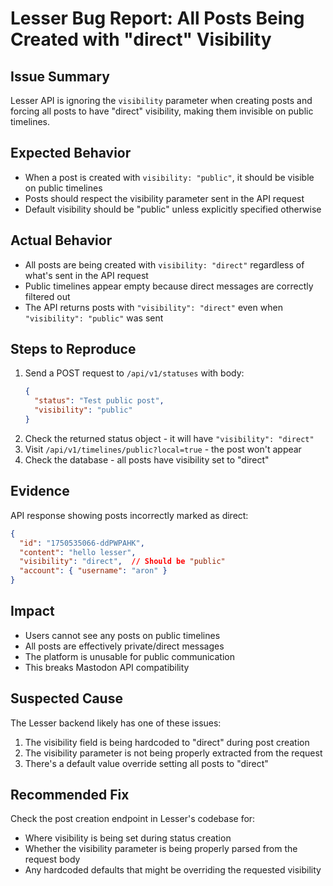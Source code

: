 # Lesser Bug Report: All Posts Being Created with "direct" Visibility

## Issue Summary
Lesser API is ignoring the `visibility` parameter when creating posts and forcing all posts to have "direct" visibility, making them invisible on public timelines.

## Expected Behavior
- When a post is created with `visibility: "public"`, it should be visible on public timelines
- Posts should respect the visibility parameter sent in the API request
- Default visibility should be "public" unless explicitly specified otherwise

## Actual Behavior
- All posts are being created with `visibility: "direct"` regardless of what's sent in the API request
- Public timelines appear empty because direct messages are correctly filtered out
- The API returns posts with `"visibility": "direct"` even when `"visibility": "public"` was sent

## Steps to Reproduce
1. Send a POST request to `/api/v1/statuses` with body:
   ```json
   {
     "status": "Test public post",
     "visibility": "public"
   }
   ```
2. Check the returned status object - it will have `"visibility": "direct"`
3. Visit `/api/v1/timelines/public?local=true` - the post won't appear
4. Check the database - all posts have visibility set to "direct"

## Evidence
API response showing posts incorrectly marked as direct:
```json
{
  "id": "1750535066-ddPWPAHK",
  "content": "hello lesser",
  "visibility": "direct",  // Should be "public"
  "account": { "username": "aron" }
}
```

## Impact
- Users cannot see any posts on public timelines
- All posts are effectively private/direct messages
- The platform is unusable for public communication
- This breaks Mastodon API compatibility

## Suspected Cause
The Lesser backend likely has one of these issues:
1. The visibility field is being hardcoded to "direct" during post creation
2. The visibility parameter is not being properly extracted from the request
3. There's a default value override setting all posts to "direct"

## Recommended Fix
Check the post creation endpoint in Lesser's codebase for:
- Where visibility is being set during status creation
- Whether the visibility parameter is being properly parsed from the request body
- Any hardcoded defaults that might be overriding the requested visibility